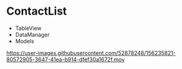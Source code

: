 # ContactList

- TableView
- DataManager
- Models

https://user-images.githubusercontent.com/52878248/156235821-80572905-3647-41ea-b914-dfef30a1672f.mov






